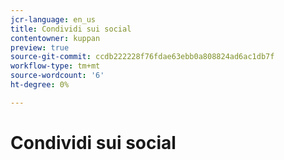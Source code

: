 ```yaml
---
jcr-language: en_us
title: Condividi sui social
contentowner: kuppan
preview: true
source-git-commit: ccdb222228f76fdae63ebb0a808824ad6ac1db7f
workflow-type: tm+mt
source-wordcount: '6'
ht-degree: 0%

---
```




# Condividi sui social

